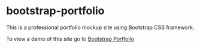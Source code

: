 # bootstrap-portfolio

This is a professional portfolio mockup site using Bootstrap CSS framework.

 To view a demo of this site go to [Bootstrap Portfolio](https://milucf.github.io/bootstrap-portfolio)